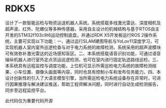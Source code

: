 # RDKX5
设计了一款智能巡检与物资运送机器人系统。系统搭载多线激光雷达、深度相机及超声波、红外、陀螺仪等多种传感器，采用自主设计的机械结构与基于RTOS自主开发的STM32f103c8t6运动控制底盘，并通过RDK X5开发板运行ROS 2操作系统，主要可实现以下功能：一、通过运行SLAM建图导航与YoLov11深度学习，可实现机器人室内室外巡逻检查与对于电力系统的故障检测，系统采用的超声波模块可有效弥补激光雷达的近场感知盲区。二、本系统搭载语音识别功能，可通过语音操纵机器人进行室外定点货运巡逻检测，也可在室内进行固定轨迹路线巡检。三、本系统具有远程监控与调度功能，上位机可显示所需巡检电力系统的故障检测结果、小车位置、摄像头画面等内容，同时也具有控制小车和发布任务能力。四、本设计创新性的引入了大语言模型引擎，当所需巡检电力系统设备存在异常时，可进行因果推理与解决建议推送，帮助工程师解决问题，同时进行自动生成检测报告，同步至远程监控平台。

此代码仅为重要代码开源
